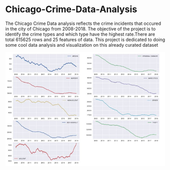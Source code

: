 # Chicago-Crime-Data-Analysis

The Chicago Crime Data analysis reflects the crime incidents that occured in the city of Chicago from 2008-2018. The objective of the project is to identify the crime types and which type have the highest rate.There are total 615625 rows and 25 features of data.
This project is dedicated to doing some cool data analysis and visualization on this already curated dataset

<p align="left">
  <img src="https://github.com/Shringa13/Chicago-Crime-Data-Analysis/blob/master/images/All_Crimes.JPG" width="600" title="hover text">
</p>
